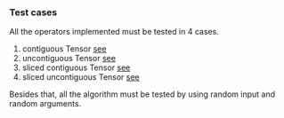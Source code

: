 ### Test cases

All the operators implemented must be tested in 4 cases.
1. contiguous Tensor [see](https://github.com/Jianqoq/Hpt/blob/d9a51874b3447d562b7c9d043b50eb05259b78c4/tensor-tests/src/tensor_dyn/cpu/reduce.rs#L143)
2. uncontiguous Tensor [see](https://github.com/Jianqoq/Hpt/blob/d9a51874b3447d562b7c9d043b50eb05259b78c4/tensor-tests/src/tensor_dyn/cpu/reduce.rs#L198)
3. sliced contiguous Tensor [see](https://github.com/Jianqoq/Hpt/blob/d9a51874b3447d562b7c9d043b50eb05259b78c4/tensor-tests/src/tensor_dyn/cpu/reduce.rs#L241)
4. sliced uncontiguous Tensor [see](https://github.com/Jianqoq/Hpt/blob/d9a51874b3447d562b7c9d043b50eb05259b78c4/tensor-tests/src/tensor_dyn/cpu/reduce.rs#L333)

Besides that, all the algorithm must be tested by using random input and random arguments.